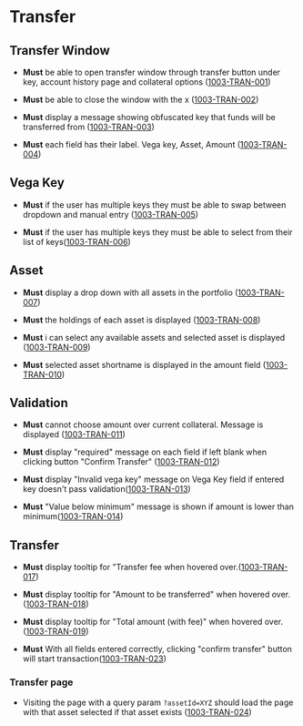 # Transfer

## Transfer Window

- **Must** be able to open transfer window through transfer button under key, account history page and collateral options (<a name="1003-TRAN-001" href="#1003-TRAN-001">1003-TRAN-001</a>)

- **Must** be able to close the window with the x (<a name="1003-TRAN-002" href="#1003-TRAN-002">1003-TRAN-002</a>)

- **Must** display a message showing obfuscated key that funds will be transferred from (<a name="1003-TRAN-003" href="#1003-TRAN-003">1003-TRAN-003</a>)

- **Must** each field has their label. Vega key, Asset, Amount (<a name="1003-TRAN-004" href="#1003-TRAN-004">1003-TRAN-004</a>)

## Vega Key

- **Must**
  if the user has multiple keys they must be able to swap between dropdown and manual entry (<a name="1003-TRAN-005" href="#1003-TRAN-005">1003-TRAN-005</a>)

- **Must**
  if the user has multiple keys they must be able to select from their list of keys(<a name="1003-TRAN-006" href="#1003-TRAN-006">1003-TRAN-006</a>)

## Asset

- **Must** display a drop down with all assets in the portfolio (<a name="1003-TRAN-007" href="#1003-TRAN-007">1003-TRAN-007</a>)

- **Must** the holdings of each asset is displayed (<a name="1003-TRAN-008" href="#1003-TRAN-008">1003-TRAN-008</a>)

- **Must** i can select any available assets and selected asset is displayed (<a name="1003-TRAN-009" href="#1003-TRAN-009">1003-TRAN-009</a>)

- **Must** selected asset shortname is displayed in the amount field (<a name="1003-TRAN-010" href="#1003-TRAN-010">1003-TRAN-010</a>)

## Validation

- **Must** cannot choose amount over current collateral. Message is displayed (<a name="1003-TRAN-011" href="#1003-TRAN-011">1003-TRAN-011</a>)

- **Must** display "required" message on each field if left blank when clicking button "Confirm Transfer" (<a name="1003-TRAN-012" href="#1003-TRAN-012">1003-TRAN-012</a>)

- **Must** display "Invalid vega key" message on Vega Key field if entered key doesn't pass validation(<a name="1003-TRAN-013" href="#1003-TRAN-013">1003-TRAN-013</a>)

- **Must** "Value below minimum" message is shown if amount is lower than minimum(<a name="1003-TRAN-014" href="#1003-TRAN-014">1003-TRAN-014</a>)

## Transfer

- **Must** display tooltip for "Transfer fee when hovered over.(<a name="1003-TRAN-017" href="#1003-TRAN-017">1003-TRAN-017</a>)

- **Must** display tooltip for "Amount to be transferred" when hovered over.(<a name="1003-TRAN-018" href="#1003-TRAN-018">1003-TRAN-018</a>)

- **Must** display tooltip for "Total amount (with fee)" when hovered over.(<a name="1003-TRAN-019" href="#1003-TRAN-019">1003-TRAN-019</a>)

- **Must** With all fields entered correctly, clicking "confirm transfer" button will start transaction(<a name="1003-TRAN-023" href="#1003-TRAN-023">1003-TRAN-023</a>)

### Transfer page

- Visiting the page with a query param `?assetId=XYZ` should load the page with that asset selected if that asset exists (<a name="1003-TRAN-024" href="#1003-TRAN-024">1003-TRAN-024</a>)
